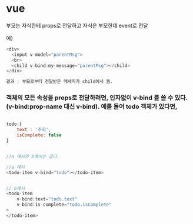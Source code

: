 # vue

부모는 자식한테 props로 전달하고 자식은 부모한데 event로 전달 

예)

```javascript
<div>
  <input v-model="parentMsg">
  <br>
  <child v-bind:my-message="parentMsg"></child>
</div>

결과 : 부모로부터 전달받은 메세지가 child에서 뜸.

```

### 객체의 모든 속성을 props로 전달하려면, 인자없이 v-bind 를 쓸 수 있다. (v-bind:prop-name 대신 v-bind). 예를 들어 todo 객체가 있다면, 

```javascript

todo:{
    text : '주희',
    isComplete: false
}


//a 예시와 b예시는 같다. 

//a 예시
<todo-item v-bind="todo"></todo-item>


// b예시 
<todo-item
    v-bind:text="todo.text"
    v-bind:is-complete="todo.isComplete"
>
</todo-item>


```